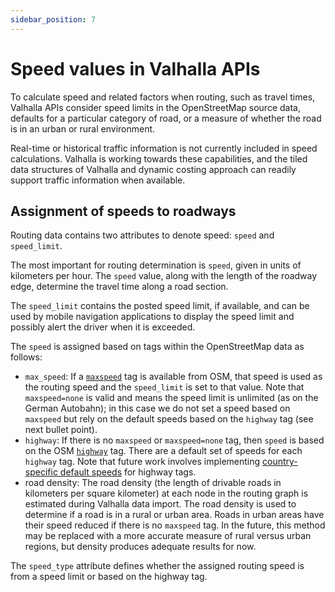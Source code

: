 ```yaml
---
sidebar_position: 7
---
```


# Speed values in Valhalla APIs

To calculate speed and related factors when routing, such as travel times, Valhalla APIs consider speed limits in the OpenStreetMap source data, defaults for a particular category of road, or a measure of whether the road is in an urban or rural environment.

Real-time or historical traffic information is not currently included in speed calculations. Valhalla is working towards these capabilities, and the tiled data structures of Valhalla and dynamic costing approach can readily support traffic information when available.

## Assignment of speeds to roadways

Routing data contains two attributes to denote speed: `speed` and `speed_limit`.

The most important for routing determination is `speed`, given in units of kilometers per hour. The `speed` value, along with the length of the roadway edge, determine the travel time along a road section.

The `speed_limit` contains the posted speed limit, if available, and can be used by mobile navigation applications to display the speed limit and possibly alert the driver when it is exceeded.

The `speed` is assigned based on tags within the OpenStreetMap data as follows:

* `max_speed`: If a [`maxspeed`](http://wiki.openstreetmap.org/wiki/Key:maxspeed) tag is available from OSM, that speed is used as the routing speed and the `speed_limit` is set to that value. Note that `maxspeed=none` is valid and means the speed limit is unlimited (as on the German Autobahn); in this case we do not set a speed based on `maxspeed` but rely on the default speeds based on the `highway` tag (see next bullet point).
* `highway`:  If there is no `maxspeed` or `maxspeed=none` tag, then `speed` is based on the OSM [`highway`](http://wiki.openstreetmap.org/wiki/Key:highway) tag. There are a default set of speeds for each `highway` tag. Note that future work involves implementing [country-specific default speeds](https://wiki.openstreetmap.org/wiki/OSM_tags_for_routing/Maxspeed) for highway tags.
* road density: The road density (the length of drivable roads in kilometers per square kilometer) at each node in the routing graph is estimated during Valhalla data import. The road density is used to determine if a road is in a rural or urban area. Roads in urban areas have their speed reduced if there is no `maxspeed` tag. In the future, this method may be replaced with a more accurate measure of rural versus urban regions, but density produces adequate results for now.

The `speed_type` attribute defines whether the assigned routing speed is from a speed limit or based on the highway tag.
